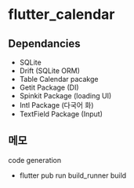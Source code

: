 # flutter_calendar

## Dependancies

- SQLite
- Drift (SQLite ORM)
- Table Calendar pacakge
- Getit Package (DI)
- Spinkit Package (loading UI)
- Intl Package (다국어 화)
- TextField Package (Input)

## 메모

code generation

- flutter pub run build_runner build
